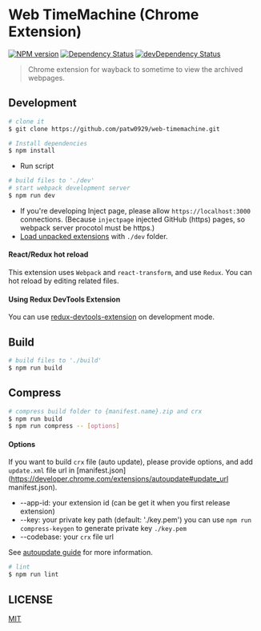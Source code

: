 # Web TimeMachine (Chrome Extension)

[![NPM version](http://img.shields.io/npm/v/web-timemachine.svg?style=flat)](https://www.npmjs.com/package/web-timemachine)
[![Dependency Status](https://david-dm.org/patw0929/web-timemachine.svg)](https://david-dm.org/patw0929/web-timemachine)
[![devDependency Status](https://david-dm.org/patw0929/web-timemachine/dev-status.svg)](https://david-dm.org/patw0929/web-timemachine#info=devDependencies)

> Chrome extension for wayback to sometime to view the archived webpages.

## Development

```bash
# clone it
$ git clone https://github.com/patw0929/web-timemachine.git

# Install dependencies
$ npm install
```

* Run script
```bash
# build files to './dev'
# start webpack development server
$ npm run dev
```
* If you're developing Inject page, please allow `https://localhost:3000` connections. (Because `injectpage` injected GitHub (https) pages, so webpack server procotol must be https.)
* [Load unpacked extensions](https://developer.chrome.com/extensions/getstarted#unpacked) with `./dev` folder.

#### React/Redux hot reload

This extension uses `Webpack` and `react-transform`, and use `Redux`. You can hot reload by editing related files.

#### Using Redux DevTools Extension

You can use [redux-devtools-extension](https://github.com/zalmoxisus/redux-devtools-extension) on development mode.

## Build

```bash
# build files to './build'
$ npm run build
```

## Compress

```bash
# compress build folder to {manifest.name}.zip and crx
$ npm run build
$ npm run compress -- [options]
```

#### Options

If you want to build `crx` file (auto update), please provide options, and add `update.xml` file url in [manifest.json](https://developer.chrome.com/extensions/autoupdate#update_url manifest.json).

* --app-id: your extension id (can be get it when you first release extension)
* --key: your private key path (default: './key.pem')
  you can use `npm run compress-keygen` to generate private key `./key.pem`
* --codebase: your `crx` file url

See [autoupdate guide](https://developer.chrome.com/extensions/autoupdate) for more information.

```bash
# lint
$ npm run lint
```

## LICENSE

[MIT](LICENSE)
